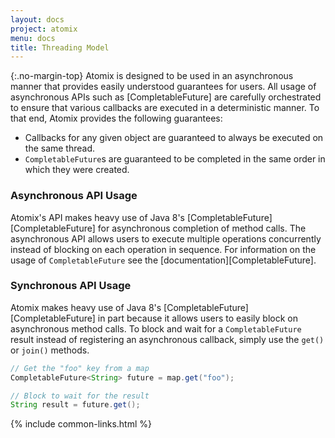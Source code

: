```yaml
---
layout: docs
project: atomix
menu: docs
title: Threading Model
---
```


{:.no-margin-top}
Atomix is designed to be used in an asynchronous manner that provides easily understood guarantees for users. All usage of asynchronous APIs such as [CompletableFuture] are carefully orchestrated to ensure that various callbacks are executed in a deterministic manner. To that end, Atomix provides the following guarantees:

* Callbacks for any given object are guaranteed to always be executed on the same thread.
* `CompletableFuture`s are guaranteed to be completed in the same order in which they were created.

### Asynchronous API Usage

Atomix's API makes heavy use of Java 8's [CompletableFuture][CompletableFuture] for asynchronous completion of method calls. The asynchronous API allows users to execute multiple operations concurrently instead of blocking on each operation in sequence. For information on the usage of `CompletableFuture` see the [documentation][CompletableFuture].

### Synchronous API Usage

Atomix makes heavy use of Java 8's [CompletableFuture][CompletableFuture] in part because it allows users to easily block on asynchronous method calls. To block and wait for a `CompletableFuture` result instead of registering an asynchronous callback, simply use the `get()` or `join()` methods.

```java
// Get the "foo" key from a map
CompletableFuture<String> future = map.get("foo");

// Block to wait for the result
String result = future.get();
```

{% include common-links.html %}